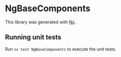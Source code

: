 # NgBaseComponents

This library was generated with [Nx](https://nx.dev).

## Running unit tests

Run `nx test NgBaseComponents` to execute the unit tests.
